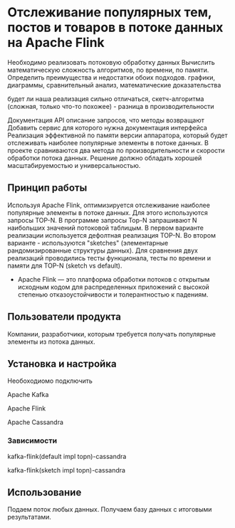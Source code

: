 
# Отслеживание популярных тем, постов и товаров в потоке данных на Apache Flink

Необходимо реализовать потоковую обработку данных
Вычислить математическую сложность алгоритмов, по времени, по памяти. Определить преимущества и недостатки обоих подходов.
графики, диаграммы, сравнительный анализ, математические доказательства

будет ли наша реализация сильно отличаться, скетч-алгоритма (сложная, только что-то похожее) - разница в производительности

Документация API
описание запросов, что методы возвращают
Добавить сервис для которого нужна документация интерфейса
Реализация эффективной по памяти версии аппаратора, который будет отслеживать наиболее популярные элементы в потоке данных. В проекте сравниваются два метода по производительности и скорости обработки потока данных. Решение должно обладать хорошей масштабируемостью и универсальностью.

## Принцип работы

Используя Apache Flink, оптимизируется отслеживание наиболее популярные элементы в потоке данных. Для этого используются запросы TOP-N. В программе запросы Top-N запрашивают N наибольших значений потоковой таблицым. В первом варианте реализации используется дефолтная реализация TOP-N. Во втором варианте - используются "sketches" (элементарные рандомизированные структуры данных). Для сравнения двух реализаций проводились тесты функционала, тесты  по времени и памяти для TOP-N (sketch vs default).

* Apache Flink — это платформа обработки потоков с открытым исходным кодом для распределенных приложений с высокой степенью отказоустойчивости и толерантностью к падениям.

## Пользователи продукта

Компании, разработчики, которым требуется получать популярные элементы из потока данных.

## Установка и настройка

Необоходиомо подключить

Apache Kafka

Apache Flink

Apache Cassandra

### Зависимости

kafka-flink(default impl topn)-cassandra

kafka-flink(sketch impl topn)-cassandra

## Использование

Подаем поток любых данных. Получаем базу данных с итоговыми результатами.
